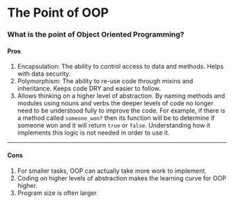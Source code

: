 # The Point of OOP
### What is the point of Object Oriented Programming?
#### Pros
1. Encapsulation: The ability to control access to data and methods. Helps with data security.
2. Polymorphism: The ability to re-use code through mixins and inheritance. Keeps code DRY and easier to follow.
3. Allows thinking on a higher level of abstraction. By naming methods and modules using nouns and verbs the deeper levels of code no longer need to be understood fully to improve the code. For example, if there is a method called `someone_won?` then its function will be to determine if someone won and it will return `true` or `false`. Understanding how it implements this logic is not needed in order to use it.

***

#### Cons
1. For smaller tasks, OOP can actually take more work to implement.
2. Coding on higher levels of abstraction makes the learning curve for OOP higher.
3. Program size is often larger.
